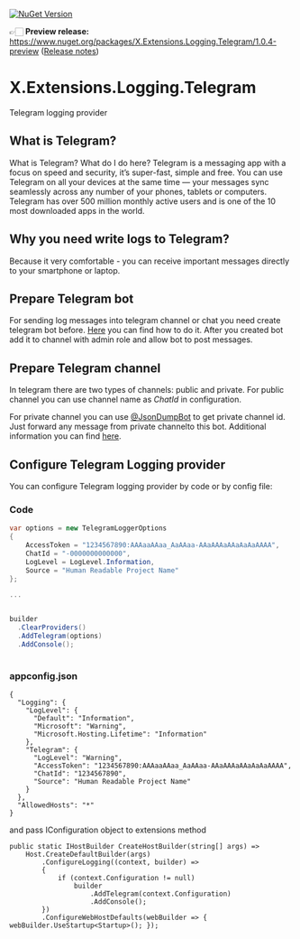 [![NuGet Version](http://img.shields.io/nuget/v/X.Extensions.Logging.Telegram.svg?style=flat)](https://www.nuget.org/packages/X.Extensions.Logging.Telegram/)

👉🏻 **Preview release:**  https://www.nuget.org/packages/X.Extensions.Logging.Telegram/1.0.4-preview ([Release notes](https://andrey-gubskiy.medium.com/net-logging-provider-for-telegram-now-open-and-extensible-1d4cfdd914fc))

# X.Extensions.Logging.Telegram
Telegram logging provider

## What is Telegram?
What is Telegram? What do I do here?
Telegram is a messaging app with a focus on speed and security, it’s super-fast, simple and free. You can use Telegram on all your devices at the same time — your messages sync seamlessly across any number of your phones, tablets or computers. Telegram has over 500 million monthly active users and is one of the 10 most downloaded apps in the world.

## Why you need write logs to Telegram?
Because it very comfortable - you can receive important messages directly to your smartphone or laptop.

## Prepare Telegram bot
For sending log messages into telegram channel or chat you need create telegram bot before. [Here](https://core.telegram.org/bots#3-how-do-i-create-a-bot) you can find how to do it.
After you created bot add it to channel  with  admin role and allow bot to post messages.

## Prepare Telegram channel
In telegram there are two types of channels: public and private. For public channel you can use channel name as *ChatId* in configuration. 

For private channel you can use [@JsonDumpBot](https://t.me/jsondumpbot) to get private channel id. Just forward any message from private channelto this bot. Additional information you can find [here](https://botostore.com/c/jsondumpbot/).

## Configure Telegram Logging provider

You can configure Telegram logging provider by code or by config file:

### Code 
```csharp
var options = new TelegramLoggerOptions
{
    AccessToken = "1234567890:AAAaaAAaa_AaAAaa-AAaAAAaAAaAaAaAAAA",
    ChatId = "-0000000000000",
    LogLevel = LogLevel.Information,
    Source = "Human Readable Project Name"
};

...


builder
  .ClearProviders()
  .AddTelegram(options)
  .AddConsole();
                        
```

### appconfig.json

```
{
  "Logging": {
    "LogLevel": {
      "Default": "Information",
      "Microsoft": "Warning",
      "Microsoft.Hosting.Lifetime": "Information"
    },
    "Telegram": {
      "LogLevel": "Warning",
      "AccessToken": "1234567890:AAAaaAAaa_AaAAaa-AAaAAAaAAaAaAaAAAA",
      "ChatId": "1234567890",
      "Source": "Human Readable Project Name"
    }
  },
  "AllowedHosts": "*"
}
```

and pass IConfiguration object to extensions method

```
public static IHostBuilder CreateHostBuilder(string[] args) =>
    Host.CreateDefaultBuilder(args)
        .ConfigureLogging((context, builder) =>
        {
            if (context.Configuration != null)
                builder
                    .AddTelegram(context.Configuration)
                    .AddConsole();
        })
        .ConfigureWebHostDefaults(webBuilder => { webBuilder.UseStartup<Startup>(); });
````
